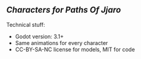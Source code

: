 *Characters for Paths Of Jjaro*
-------------------------------

Technical stuff:
* Godot version: 3.1+
* Same animations for every character
* CC-BY-SA-NC license for models, MIT for code

